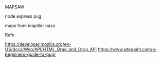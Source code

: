 MAPSAW

node express pug

maps from maptiler nasa

Refs

https://developer.mozilla.org/en-US/docs/Web/API/HTML_Drag_and_Drop_API
https://www.sitepoint.com/a-beginners-guide-to-pug/
